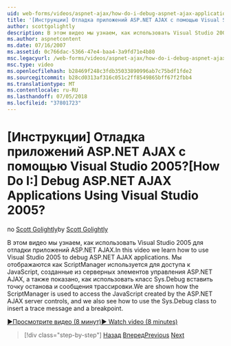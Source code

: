 ```yaml
---
uid: web-forms/videos/aspnet-ajax/how-do-i-debug-aspnet-ajax-applications-using-visual-studio-2005
title: '[Инструкции] Отладка приложений ASP.NET AJAX с помощью Visual Studio 2005? | Документы Майкрософт'
author: scottgolightly
description: В этом видео мы узнаем, как использовать Visual Studio 2005 для отладки приложений ASP.NET AJAX. Отображаются как ScriptManager используется для доступа к JavaScript...
ms.author: aspnetcontent
ms.date: 07/16/2007
ms.assetid: 0c766dac-5366-47e4-baa4-3a9fd71e4b80
msc.legacyurl: /web-forms/videos/aspnet-ajax/how-do-i-debug-aspnet-ajax-applications-using-visual-studio-2005
msc.type: video
ms.openlocfilehash: b28469f248c3fdb35033890996ab7c75bdf1fde2
ms.sourcegitcommit: b28cd0313af316c051c2ff8549865bff67f2fbb4
ms.translationtype: MT
ms.contentlocale: ru-RU
ms.lasthandoff: 07/05/2018
ms.locfileid: "37801723"
---
```

<a name="how-do-i-debug-aspnet-ajax-applications-using-visual-studio-2005"></a><span data-ttu-id="28721-105">[Инструкции] Отладка приложений ASP.NET AJAX с помощью Visual Studio 2005?</span><span class="sxs-lookup"><span data-stu-id="28721-105">[How Do I:] Debug ASP.NET AJAX Applications Using Visual Studio 2005?</span></span>
====================
<span data-ttu-id="28721-106">по [Scott Golightly](https://github.com/scottgolightly)</span><span class="sxs-lookup"><span data-stu-id="28721-106">by [Scott Golightly](https://github.com/scottgolightly)</span></span>

<span data-ttu-id="28721-107">В этом видео мы узнаем, как использовать Visual Studio 2005 для отладки приложений ASP.NET AJAX.</span><span class="sxs-lookup"><span data-stu-id="28721-107">In this video we learn how to use Visual Studio 2005 to debug ASP.NET AJAX applications.</span></span> <span data-ttu-id="28721-108">Мы отображаются как ScriptManager используется для доступа к JavaScript, созданные из серверных элементов управления ASP.NET AJAX, а также показано, как использовать класс Sys.Debug вставить точку останова и сообщения трассировки.</span><span class="sxs-lookup"><span data-stu-id="28721-108">We are shown how the ScriptManager is used to access the JavaScript created by the ASP.NET AJAX server controls, and we also see how to use the Sys.Debug class to insert a trace message and a breakpoint.</span></span>

[<span data-ttu-id="28721-109">&#9654;Просмотрите видео (8 минут)</span><span class="sxs-lookup"><span data-stu-id="28721-109">&#9654; Watch video (8 minutes)</span></span>](https://channel9.msdn.com/Blogs/ASP-NET-Site-Videos/how-do-i-debug-aspnet-ajax-applications-using-visual-studio-2005)

> [!div class="step-by-step"]
> <span data-ttu-id="28721-110">[Назад](how-do-i-use-the-aspnet-ajax-profile-services.md)
> [Вперед](how-do-i-build-a-custom-aspnet-ajax-server-control.md)</span><span class="sxs-lookup"><span data-stu-id="28721-110">[Previous](how-do-i-use-the-aspnet-ajax-profile-services.md)
[Next](how-do-i-build-a-custom-aspnet-ajax-server-control.md)</span></span>

